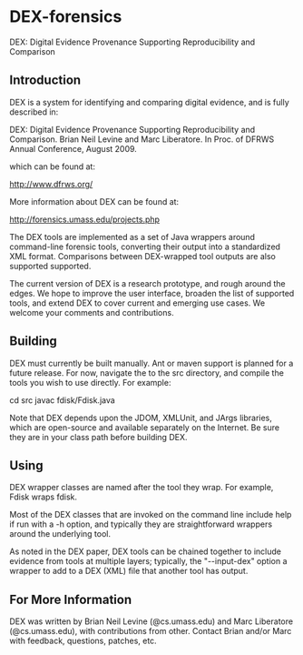 DEX-forensics
=============

DEX: Digital Evidence Provenance Supporting Reproducibility and   Comparison


Introduction
------------

DEX is a system for identifying and comparing digital evidence, and is
fully described in:

  DEX: Digital Evidence Provenance Supporting Reproducibility and
  Comparison.  Brian Neil Levine and Marc Liberatore. In Proc. of
  DFRWS Annual Conference, August 2009.

which can be found at:

  http://www.dfrws.org/

More information about DEX can be found at:

  http://forensics.umass.edu/projects.php

The DEX tools are implemented as a set of Java wrappers around
command-line forensic tools, converting their output into a
standardized XML format. Comparisons between DEX-wrapped tool outputs
are also supported supported.

The current version of DEX is a research prototype, and rough
around the edges. We hope to improve the user interface, broaden the
list of supported tools, and extend DEX to cover current and emerging
use cases. We welcome your comments and contributions.


Building
--------

DEX must currently be built manually.  Ant or maven support is planned
for a future release.  For now, navigate the to the src directory, and
compile the tools you wish to use directly.  For example:

cd src
javac fdisk/Fdisk.java

Note that DEX depends upon the JDOM, XMLUnit, and JArgs libraries,
which are open-source and available separately on the Internet.  Be
sure they are in your class path before building DEX.


Using
-----

DEX wrapper classes are named after the tool they wrap.  For example,
Fdisk wraps fdisk.

Most of the DEX classes that are invoked on the command line include
help if run with a -h option, and typically they are straightforward
wrappers around the underlying tool.

As noted in the DEX paper, DEX tools can be chained together to
include evidence from tools at multiple layers; typically, the
"--input-dex" option a wrapper to add to a DEX (XML) file that another
tool has output.


For More Information
--------------------

DEX was written by Brian Neil Levine (@cs.umass.edu) and Marc
Liberatore (@cs.umass.edu), with contributions from other.
Contact Brian and/or Marc with feedback, questions, patches, etc.
